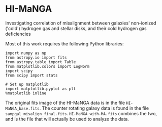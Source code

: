 # HI-MaNGA
Investigating correlation of misalignment between galaxies' non-ionized ('cold') hydrogen gas and stellar disks, and their cold hydrogen gas deficiencies

Most of this work requires the following Python libraries:

```
import numpy as np
from astropy.io import fits
from astropy.table import Table
from matplotlib.colors import LogNorm
import scipy
from scipy import stats

# Set up matplotlib
import matplotlib.pyplot as plt
%matplotlib inline
```

The original fits image of the HI-MaNGA data is in the file `HI-MaNGA_base.fits`.
The counter rotating galaxy data is found in the file `sampgal_misalign_final.fits`.
`HI-MaNGA_with-MA.fits` combines the two, and is the file that will actually be used to analyze the data.